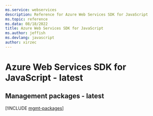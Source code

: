 ```yaml
---
ms.service: webservices
description: Reference for Azure Web Services SDK for JavaScript
ms.topic: reference
ms.data: 08/18/2022
title: Azure Web Services SDK for JavaScript
ms.author: jeffish
ms.devlang: javascript
author: xirzec
---
```

# Azure Web Services SDK for JavaScript - latest

## Management packages - latest
[!INCLUDE [mgmt-packages](web-services-mgmt-index.md)]